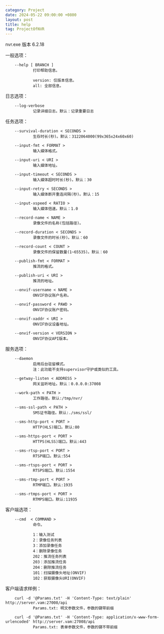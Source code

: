 ```yaml
---
category: Project
date: 2024-05-22 09:00:00 +0800
layout: post
title: help
tag: ProjectOfNVR
---
```

nvr.exe 版本 6.2.18

一般选项：

        --help [ BRANCH ]
                打印帮助信息。

                version: 仅版本信息。
                all: 全部信息。

日志选项：

        --log-verbose
                记录详细日志。默认：记录重要日志

任务选项：

        --survival-duration < SECONDS >
                生存时长(秒)。默认：3122064000(99x365x24x60x60)

        --input-fmt < FORMAT >
                输入媒体格式。

        --input-uri < URI >
                输入媒体地址。

        --input-timeout < SECONDS >
                输入媒体超时时长(秒)。默认：30

        --input-retry < SECONDS >
                输入媒体断开重连间隔(秒)。默认：15

        --input-xspeed < RATIO >
                输入媒体倍速。默认：1.0

        --record-name < NAME >
                录像文件的名称(包括路径)。

        --record-duration < SECONDS >
                录像文件的时长(秒)。默认：60

        --record-count < COUNT >
                录像文件的保留数量(1~65535)。默认：60

        --publish-fmt < FORMAT >
                推流的格式。

        --publish-uri < URI >
                推流的地址。

        --onvif-username < NAME >
                ONVIF协议账户名称。

        --onvif-password < PAWD >
                ONVIF协议账户密码。

        --onvif-xaddr < URI >
                ONVIF协议设备地址。

        --onvif-version < VERSION >
                ONVIF协议API版本。

服务选项：

        --daemon
                启用后台驻留模式。
                注：此功能不支持supervisor守护或类似的工具。

        --getway-listen < ADDRESS > 
                网关监听地址。默认：0.0.0.0:37008

        --work-path < PATH >
                工作路径。默认:/tmp/nvr/

        --sms-ssl-path < PATH >
                SMS证书路径。默认:./sms/ssl/ 

        --sms-http-port < PORT >
                HTTP(HLS)端口。默认:80

        --sms-https-port < PORT >
                HTTPS(HLSS)端口。默认:443

        --sms-rtsp-port < PORT >
                RTSP端口。默认:554

        --sms-rtsps-port < PORT >
                RTSPS端口。默认:1554

        --sms-rtmp-port < PORT >
                RTMP端口。默认:1935

        --sms-rtmps-port < PORT >
                RTMPS端口。默认:11935

客户端选项：

        --cmd  < COMMAND >
                命令。

                1：输入测试
                2：录像任务列表
                3：添加录像任务
                4：删除录像任务
                202：推流任务列表
                203：添加推流任务
                204：删除推流任务
                101：扫描摄像头地址(ONVIF)
                102：获取摄像头URI(ONVIF)

客户端请求样例：

        curl -d '@Params.txt' -H 'Content-Type: text/plain' http://server.vam:27008/api
                Params.txt: 明文参数文件，参数的键带前缀

        curl -d '@Params.txt' -H 'Content-Type: application/x-www-form-urlencoded' http://server.vam:27008/api
                Params.txt: 表单参数文件，参数的键不带前缀